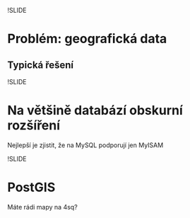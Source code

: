 !SLIDE
# Problém: geografická data #
## Typická řešení ##

!SLIDE
# Na většině databází obskurní rozšíření #
Nejlepší je zjistit, že na MySQL podporují jen MyISAM

!SLIDE
# PostGIS #
Máte rádi mapy na 4sq?
